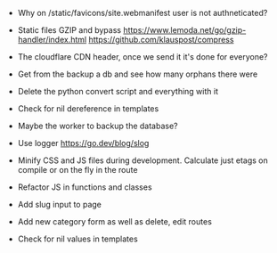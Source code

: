 
* Why on /static/favicons/site.webmanifest user is not authneticated?

* Static files GZIP and bypass
  https://www.lemoda.net/go/gzip-handler/index.html
  https://github.com/klauspost/compress

* The cloudflare CDN header, once we send it it's done for everyone?
* Get from the backup a db and see how many orphans there were
* Delete the python convert script and everything with it

* Check for nil dereference in templates

* Maybe the worker to backup the database?

* Use logger
  https://go.dev/blog/slog

* Minify CSS and JS files during development.
  Calculate just etags on compile or on the fly in the route

* Refactor JS in functions and classes
* Add slug input to page
* Add new category form as well as delete, edit routes
* Check for nil values in templates